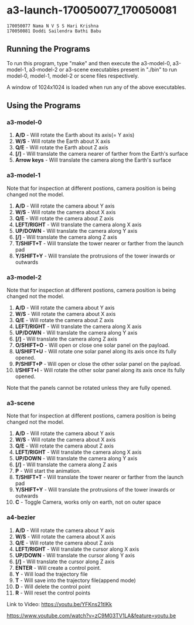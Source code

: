 # a3-launch-170050077_170050081
    170050077 Nama N V S S Hari Krishna
    170050081 Doddi Sailendra Bathi Babu

## Running the Programs
To run this program, type "make" and then execute the a3-model-0, a3-model-1, a3-model-2 or a3-scene executables present in "./bin" to run model-0, model-1, model-2 or scene files respectively.

A window of 1024x1024 is loaded when run any of the above executables. 

## Using the Programs
### a3-model-0

1. **A/D** - Will rotate the Earth about its axis(= Y axis)
2. **W/S** - Will rotate the Earth about X axis
3. **Q/E** - Will rotate the Earth about Z axis
4. **[/]** - Will translate the camera nearer of farther from the Earth's surface
5. **Arrow keys** - Will translate the camera along the Earth's surface

### a3-model-1

Note that for inspection at different postions, camera position is being changed not the model.

1. **A/D** - Will rotate the camera about Y axis
2. **W/S** - Will rotate the camera about X axis
3. **Q/E** - Will rotate the camera about Z axis
4. **LEFT/RIGHT** - Will translate the camera along X axis 
5. **UP/DOWN** - Will translate the camera along Y axis
6. **[/]** - Will translate the camera along Z axis
7. **T/SHIFT+T** - Will translate the tower nearer or farther from the launch pad
8. **Y/SHIFT+Y** - Will translate the protrusions of the tower inwards or outwards

### a3-model-2

Note that for inspection at different postions, camera position is being changed not the model.

1. **A/D** - Will rotate the camera about Y axis
2. **W/S** - Will rotate the camera about X axis
3. **Q/E** - Will rotate the camera about Z axis
4. **LEFT/RIGHT** - Will translate the camera along X axis 
5. **UP/DOWN** - Will translate the camera along Y axis
6. **[/]** - Will translate the camera along Z axis
7. **O/SHIFT+O** - Will open or close one solar panel on the payload.
8. **U/SHIFT+U** - Will rotate one solar panel along its axis once its fully opened.
9. **P/SHIFT+P** - Will open or close the other solar panel on the payload.
10. **I/SHIFT+I** - Will rotate the other solar panel along its axis once its fully opened.

Note that the panels cannot be rotated unless they are fully opened.

### a3-scene

Note that for inspection at different postions, camera position is being changed not the model.

1. **A/D** - Will rotate the camera about Y axis
2. **W/S** - Will rotate the camera about X axis
3. **Q/E** - Will rotate the camera about Z axis
4. **LEFT/RIGHT** - Will translate the camera along X axis 
5. **UP/DOWN** - Will translate the camera along Y axis
6. **[/]** - Will translate the camera along Z axis
7. **P** - Will start the animation.
8. **T/SHIFT+T** - Will translate the tower nearer or farther from the launch pad
9. **Y/SHIFT+Y** - Will translate the protrusions of the tower inwards or outwards
9. **C** - Toggle Camera, works only on earth, not on outer space

### a4-bezier


1. **A/D** - Will rotate the camera about Y axis
2. **W/S** - Will rotate the camera about X axis
3. **Q/E** - Will rotate the camera about Z axis
4. **LEFT/RIGHT** - Will translate the cursor along X axis 
5. **UP/DOWN** - Will translate the cursor along Y axis
6. **[/]** - Will translate the cursor along Z axis
7. **ENTER** - Will create a control point.
8. **Y** - Will load the trajectory file
9. **T** - Will save into the trajectory file(append mode)
10. **D** - Will delete the control point
11. **R** - Will reset the control points


Link to Video:
https://youtu.be/YFKns21tIKk

https://www.youtube.com/watch?v=zC9M03TV1LA&feature=youtu.be